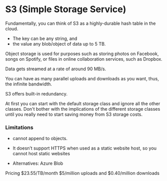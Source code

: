 
# S3 (Simple Storage Service)
Fundamentally, you can think of S3 as a highly-durable hash table in the cloud.
- The key can be any string, and
- the value any blob/object of data up to 5 TB.

Object storage is used for purposes such as storing photos on Facebook, songs on Spotify, or files in online collaboration services, such as Dropbox.

Data gets streamed at a rate of around 90 MB/s.

You can have as many parallel uploads and downloads as you want, thus, the infinite bandwidth.

S3 offers built-in redundancy.

At first you can start with the default storage class and ignore all the other classes. Don't bother with the implications of the different storage classes until you really need to start saving money from S3 storage costs.

### Limitations
- cannot append to objects.
- It doesn’t support HTTPS when used as a static website host, so you cannot host static websites

- Alternatives: Azure Blob

Pricing
$23.55/TB/month
$5/million uploads and $0.40/million downloads
